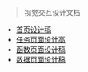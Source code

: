 > 视觉交互设计文档

- [首页设计稿](visual/index.md)
- [任务页面设计高](visual/job.md)
- [函数页面设计稿](visual/function.md)
- [数据页面设计稿](visual/data.md)